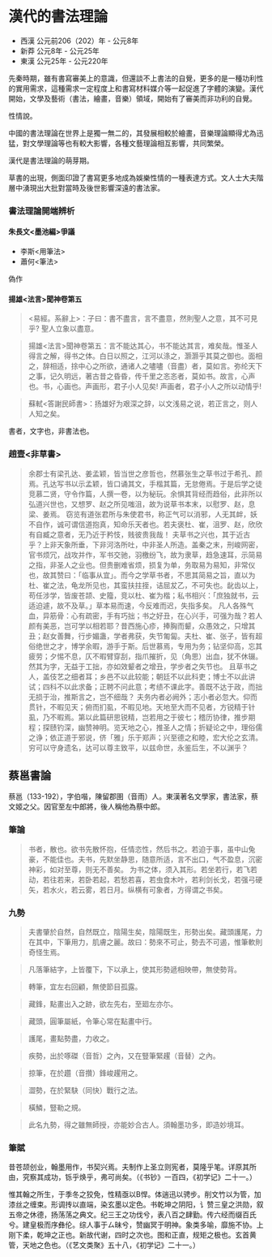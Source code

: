 # 漢代的書法理論

- 西漢 公元前206（202）年 - 公元8年
- 新莽 公元8年 - 公元25年
- 東漢 公元25年 - 公元220年

先秦時期，雖有書寫審美上的意識，但還談不上書法的自覺，更多的是一種功利性的實用需求，這種需求一定程度上和書寫材料媒介等一起促進了字體的演變。漢代開始，文學及藝術（書法，繪畫，音樂）領域，開始有了審美而非功利的自覺。

性情說。

中國的書法理論在世界上是獨一無二的，其發展相較於繪畫，音樂理論顯得尤為迅猛，對文學理論等也有較大影響，各種文藝理論相互影響，共同繁榮。

漢代是書法理論的萌芽期。

草書的出現，側面印證了書寫更多地成為娛樂性情的一種表達方式。文人士大夫階層中湧現出大批對當時及後世影響深遠的書法家。

### 書法理論開端辨析

#### 朱長文<墨池編>爭議

- 李斯<用筆法>
- 蕭何<筆法>

偽作

#### 揚雄<法言>聞神卷第五

> <易經。系辭上>：子曰：書不盡言，言不盡意，然則聖人之意，其不可見乎? 聖人立象以盡意。

> 揚雄<法言>聞神卷第五：言不能达其心，书不能达其言，难矣哉。惟圣人得言之解，得书之体。白日以照之，江河以涤之，灏灏乎其莫之御也。面相之，辞相适，捈中心之所欲，通诸人之嚍嚍（音盡）者，莫如言。弥纶天下之事，记久明远，著古昔之昏昏，传千里之忞忞者，莫如书。故言，心声也。书，心画也。声画形，君子小人见矣! 声画者，君子小人之所以动情乎!

> 蘇軾<答謝民師書>：扬雄好为艰深之辞，以文浅易之说，若正言之，则人人知之矣。

書者，文字也，非書法也。

### 趙壹<非草書>

> 余郡士有梁孔达、姜孟颖，皆当世之彦哲也，然慕张生之草书过于希孔、颜焉。孔达写书以示孟颖，皆口诵其文，手楷其篇，无怠倦焉。于是后学之徒竞慕二贤，守令作篇，人撰一卷，以为秘玩。余惧其背经而趋俗，此非所以弘道兴世也，又想罗、赵之所见嗤沮，故为说草书本末，以慰罗、赵，息梁、姜焉。
> 窃览有道张君所与朱使君书，称正气可以消邪，人无其衅，妖不自作，诚可谓信道抱真，知命乐天者也。若夫褒杜、崔，沮罗、赵，欣欣有自臧之意者，无乃近于矜忮，贱彼贵我哉！
> 夫草书之兴也，其于近古乎？上非天象所垂，下非河洛所吐，中非圣人所造。盖秦之末，刑峻网密，官书烦冗，战攻并作，军书交驰，羽檄纷飞，故为隶草，趋急速耳，示简易之指，非圣人之业也。但贵删难省烦，损复为单，务取易为易知，非常仪也，故其赞曰：「临事从宜」。而今之学草书者，不思其简易之旨，直以为杜、崔之法，龟龙所见也，其蛮扶拄挃，诘屈犮乙，不可失也。龀齿以上，苟任涉学，皆废苍颉、史籀，竞以杜、崔为楷；私书相兴：「庶独就书，云适迫遽，故不及草。」草本易而速，今反难而迟，失指多矣。
> 凡人各殊气血，异筋骨：心有疏密，手有巧拙；书之好丑，在心兴手，可强为哉？若人颜有美恶，岂可学以相若耶？昔西施心疹，捧胸而颦，众愚效之，只增其丑；赵女善舞，行步媚蛊，学者弗获，失节匍匐。夫杜、崔、张子，皆有超俗绝世之才，博学余暇，游手于斯。后世慕焉，专用为务；钻坚仰高，忘其疲劳；夕惕不息，仄不暇臂穿刮，指爪摧折，见（角思）出血，犹不休辍。然其为字，无益于工拙，亦如效颦者之增丑，学步者之失节也。
> 且草书之人，盖伎艺之细者耳；乡邑不以此较能；朝廷不以此科吏；博士不以此讲试；四科不以此求备；正聘不问此意；考绩不课此字。善既不达于政，而拙无损于治，推斯言之，岂不细哉？
> 夫务内者必阙外；志小者必忽大。仰而贯针，不暇见天；俯而扪虱，不暇见地。天地至大而不见者，方锐精于针虱，乃不暇焉。第以此篇研思锐精，岂若用之于彼七；稽历协律，推步期程；探赜钓深，幽赞神明。览天地之心，推圣人之情；折疑论之中，理俗儒之诤；依正道于邪说，侪「雅」乐于郑声；兴至德之和睦，宏大伦之玄清。穷可以守身遗名，达可以尊主致平，以兹命世，永鉴后生，不以渊乎？

## 蔡邕書論

蔡邕（133-192），字伯喈，陳留郡圉（音雨）人。東漢著名文學家，書法家，蔡文姬之父。因官至左中郎將，後人稱他為蔡中郎。

### 筆論

> 书者，散也。欲书先散怀抱，任情恣性，然后书之。若迫于事，虽中山兔豪，不能佳也。夫书，先默坐静思，随意所适，言不出口，气不盈息，沉密神彩，如对至尊，则无不善矣。
> 为书之体，须入其形。若坐若行，若飞若动，若往若来，若卧若起，若愁若喜，若虫食木叶，若利剑长戈，若强弓硬矢，若水火，若云雾，若日月。纵横有可象者，方得谓之书矣。

### 九勢

> 夫書肇於自然，自然既立，陰陽生矣，陰陽既生，形勢出矣。藏頭護尾，力在其中，下筆用力，肌膚之麗。故曰：勢來不可止，勢去不可遏，惟筆軟則奇怪生焉。

> 凡落筆結字，上皆覆下，下以承上，使其形勢遞相映帶，無使勢背。

> 轉筆，宜左右回顧，無使節目孤露。

> 藏鋒，點畫出入之跡，欲左先右，至廻左亦尓。

> 藏頭，圓筆屬紙，令筆心常在點畫中行。

> 護尾，畫點勢盡，力收之。

> 疾勢，出於啄磔（音哲）之內，又在豎筆緊趯（音替）之內。

> 掠筆，在於趲（音攢）鋒峻趯用之。

> 澀勢，在於緊駃（同快）戰行之法。

> 橫鱗，豎勒之規。

> 此名九勢，得之雖無師授，亦能妙合古人。須翰墨功多，即造妙境耳。

### 筆賦

昔苍颉创业，翰墨用作，书契兴焉。夫制作上圣立则宪者，莫隆乎笔。详原其所由，究察其成功，铄乎焕乎，弗可尚矣。（《书钞》一百四，《初学记》二十一。）

惟其翰之所生，于季冬之狡免，性精亟以В悍。体遄迅以骋步。削文竹以为管，加漆丝之缠束。形调抟以直端，染玄墨以定色。书乾坤之阴阳，讠赞三皇之洪勋，叙五帝之休德，扬荡荡之典文。纪三王之功伐兮，表八百之肆勤。传六经而缀百氏兮。建皇极而序彝伦。综人事于ㄙ昧兮，赞幽冥于明神。象类多喻，靡施不协。上刚下柔，乾坤之正也。新故代谢，四时之次也。图和正直，规矩之极也。玄首黄管，天地之色也。（《艺文类聚》五十八，《初学记》二十一。）
